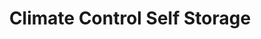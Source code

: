 ---
title: "Climate Control Self Storage"
url: /lords-valley/climate-control-self-storage/
shop: storage rental
---